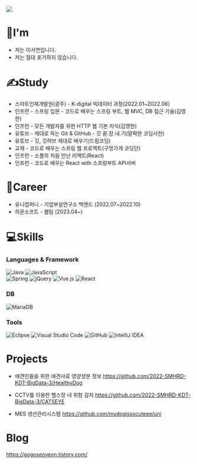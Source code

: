 
<img src="https://capsule-render.vercel.app/api?type=waving&color=gradient&height=200&section=header&text=Welcom&fontSize=90&fontColor=141A72&fontAlignY=39&desc=Seoyeon's%20Github%20Profile&descAlignY=57&descAlign=57.5" />

# 👋I'm

- 저는 이서연입니다.
- 저는 절대 포기하지 않습니다.

# ✍Study

- 스마트인재개발원(광주) - K-digital 빅데이터 과정(2022.01~2022.06)
- 인프런 - 스프링 입문 - 코드로 배우는 스프링 부트, 웹 MVC, DB 접근 기술(김영한)
- 인프런 - 모든 개발자를 위한 HTTP 웹 기본 지식(김영한)
- 유튜브 - 제대로 파는 Git & GitHub - 깃 끝.장.내.기(얄팍한 코딩사전)
- 유튜브 - 깃, 깃허브 제대로 배우기(드림코딩)
- 교재 - 코드로 배우는 스프링 웹 프로젝트(구멍가게 코딩단)
- 인프런 - 소플의 처음 만난 리액트(React)
- 인프런 - 코드로 배우는 React with 스프링부트 API서버

# 💼Career

- 유니컴퍼니 - 기업부설연구소 백엔드  (2022.07~2022.10)
- 하몬소프트 - 웹팀  (2023.04~)

# 💻Skills

### Languages & Framework
![Java](https://img.shields.io/badge/java-%23ED8B00.svg?style=for-the-badge&logo=openjdk&logoColor=white)
![JavaScript](https://img.shields.io/badge/javascript-%23323330.svg?style=for-the-badge&logo=javascript&logoColor=%23F7DF1E)
<br/>
![Spring](https://img.shields.io/badge/spring-%236DB33F.svg?style=for-the-badge&logo=spring&logoColor=white)
![jQuery](https://img.shields.io/badge/jquery-%230769AD.svg?style=for-the-badge&logo=jquery&logoColor=white)
![Vue.js](https://img.shields.io/badge/vuejs-%2335495e.svg?style=for-the-badge&logo=vuedotjs&logoColor=%234FC08D)
![React](https://img.shields.io/badge/react-%2320232a.svg?style=for-the-badge&logo=react&logoColor=%2361DAFB)



### DB
![MariaDB](https://img.shields.io/badge/MariaDB-003545?style=for-the-badge&logo=mariadb&logoColor=white)



### Tools
![Eclipse](https://img.shields.io/badge/Eclipse-2C2255.svg?&style=for-the-badge&logo=Eclipse&logoColor=white)
![Visual Studio Code](https://img.shields.io/badge/Visual%20Studio%20Code-0078d7.svg?style=for-the-badge&logo=visual-studio-code&logoColor=white)
![GitHub](https://img.shields.io/badge/github-%23121011.svg?style=for-the-badge&logo=github&logoColor=white)
![IntelliJ IDEA](https://img.shields.io/badge/IntelliJIDEA-000000.svg?style=for-the-badge&logo=intellij-idea&logoColor=white)

# Projects
- 애견인들을 위한 애견사료 영양성분 정보
https://github.com/2022-SMHRD-KDT-BigData-3/HealthyDog

- CCTV를 이용한 헬스장 내 위험 감지
https://github.com/2022-SMHRD-KDT-BigData-3/CATSEYE

- MES 생산관리시스템
https://github.com/mydogissocuteee/uni

# Blog

https://gogoseoyeon.tistory.com/
